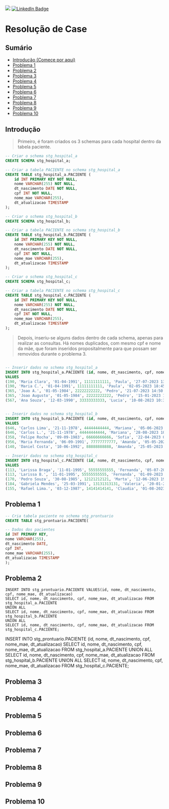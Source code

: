 # 
![](https://img.shields.io/badge/feito%20com%20%E2%9D%A4%20por-Monique-Cardoso)
[![LinkedIn Badge](https://img.shields.io/badge/LinkedIn-Profile-informational?style=flat&logo=linkedin&logoColor=white&color=0D76A8)](https://www.linkedin.com/in/monique-cardoso21)


<h1>Resolução de Case</h1>

## Sumário

- [Introdução (Começe por aqui)](#introdução-começe-por-aqui)
- [Problema 1](#problema-1)
- [Problema 2](#problema-2)
- [Problema 3](#problema-3)
- [Problema 4](#problema-4)
- [Problema 5](#problema-5)
- [Problema 6](#problema-6)
- [Problema 7](#problema-7)
- [Problema 8](#problema-8)
- [Problema 9](#problema-9)
- [Problema 10](#problema-10)

## Introdução

> Primeiro, é foram criados os 3 schemas para cada hospital dentro da tabela paciente.

```sql
-- Criar o schema stg_hospital_a
CREATE SCHEMA stg_hospital_a;

-- Criar a tabela PACIENTE no schema stg_hospital_a
CREATE TABLE stg_hospital_a.PACIENTE (
    id INT PRIMARY KEY NOT NULL,
    nome VARCHAR(255) NOT NULL,
    dt_nascimento DATE NOT NULL,
    cpf INT NOT NULL,
    nome_mae VARCHAR(255),
    dt_atualizacao TIMESTAMP
);

-- Criar o schema stg_hospital_b
CREATE SCHEMA stg_hospital_b;

-- Criar a tabela PACIENTE no schema stg_hospital_b
CREATE TABLE stg_hospital_b.PACIENTE (
    id INT PRIMARY KEY NOT NULL,
    nome VARCHAR(255) NOT NULL,
    dt_nascimento DATE NOT NULL,
    cpf INT NOT NULL,
    nome_mae VARCHAR(255),
    dt_atualizacao TIMESTAMP
);

-- Criar o schema stg_hospital_c
CREATE SCHEMA stg_hospital_c;

-- Criar a tabela PACIENTE no schema stg_hospital_c
CREATE TABLE stg_hospital_c.PACIENTE (
    id INT PRIMARY KEY NOT NULL,
    nome VARCHAR(255) NOT NULL,
    dt_nascimento DATE NOT NULL,
    cpf INT NOT NULL,
    nome_mae VARCHAR(255),
    dt_atualizacao TIMESTAMP
);
```

> Depois, inseriu-se alguns dados dentro de cada schema, apenas para realizar as consultas. Há nomes duplicados, com mesmo cpf e nome da mãe, que foram inseridos propositalmente para que possam ser removidos durante o problema 3.


```sql

-- Inserir dados no schema stg_hospital_a
INSERT INTO stg_hospital_a.PACIENTE (id, nome, dt_nascimento, cpf, nome_mae, dt_atualizacao)
VALUES
(190, 'Maria Clara', '01-04-1991', 11111111111, 'Paula', '27-07-2023 13:40:21'),
(190, 'Maria C.', '01-04-1991', 11111111111, 'Paula', '02-05-2023 18:45:27'),
(365, 'Joao A.', '01-05-1984', 22222222222, 'Pedro', '21-07-2023 14:50:31'),
(365, 'Joao Augusto', '01-05-1984', 22222222222, 'Pedro', '15-01-2023 16:45:22'),
(567, 'Ana Souza', '12-03-1990', 33333333333, 'Lucia', '10-08-2023 10:30:00');


-- Inserir dados no schema stg_hospital_b
INSERT INTO stg_hospital_b.PACIENTE (id, nome, dt_nascimento, cpf, nome_mae, dt_atualizacao)
VALUES
(646, 'Carlos Lima', '21-11-1978', 44444444444, 'Mariana', '05-06-2023 11:20:15'),
(646, 'Carlos L.', '21-11-1978', 44444444444, 'Mariana', '28-08-2023 10:00:00'),  
(358, 'Felipe Rocha', '09-09-1983', 66666666666, 'Sofia', '22-04-2023 09:45:35'),
(956, 'Maria Fernanda', '06-09-1991', 77777777777, 'Amanda', '05-05-2023 12:00:00'), 
(140, 'Daniel Costa', '10-06-1992', 88888888888, 'Amanda', '25-05-2023 13:00:00');

-- Inserir dados no schema stg_hospital_c
INSERT INTO stg_hospital_c.PACIENTE (id, nome, dt_nascimento, cpf, nome_mae, dt_atualizacao)
VALUES
(113, 'Larissa Braga', '11-01-1995', 55555555555, 'Fernanda', '05-07-2023 12:45:00'),
(113, 'Larissa B.', '11-01-1995', 55555555555, 'Fernanda', '01-09-2023 08:00:00'), 
(170, 'Pedro Souza', '30-08-1985', 12121212121, 'Marta', '12-06-2023 19:10:00'),
(184, 'Gabriela Mendes', '25-03-1991', 13131313131, 'Valeria', '20-01-2023 10:10:00'),
(155, 'Rafael Lima.', '03-12-1987', 14141414141, 'Claudia', '01-08-2023 15:40:45');

```


## Problema 1
```sql
-- Cria tabela paciente no schema stg_prontuario
CREATE TABLE stg_prontuario.PACIENTE(

-- Dados dos pacientes
id INT PRIMARY KEY,
nome VARCHAR(255),
dt_nascimento DATE,
cpf INT,
nome_mae VARCHAR(255),
dt_atualizacao TIMESTAMP
);
```


## Problema 2

```
INSERT INTO stg_prontuario.PACIENTE VALUES(id, nome, dt_nascimento, cpf, nome_mae, dt_atualizacao)
SELECT id, nome, dt_nascimento, cpf, nome_mae, dt_atualizacao FROM stg_hospital_a.PACIENTE
UNION ALL
SELECT id, nome, dt_nascimento, cpf, nome_mae, dt_atualizacao FROM stg_hospital_b.PACIENTE
UNION ALL
SELECT id, nome, dt_nascimento, cpf, nome_mae, dt_atualizacao FROM stg_hospital_c.PACIENTE;
```

INSERT INTO stg_prontuario.PACIENTE (id, nome, dt_nascimento, cpf, nome_mae, dt_atualizacao)
SELECT id, nome, dt_nascimento, cpf, nome_mae, dt_atualizacao FROM stg_hospital_a.PACIENTE
UNION ALL
SELECT id, nome, dt_nascimento, cpf, nome_mae, dt_atualizacao FROM stg_hospital_b.PACIENTE
UNION ALL
SELECT id, nome, dt_nascimento, cpf, nome_mae, dt_atualizacao FROM stg_hospital_c.PACIENTE;



## Problema 3
  
## Problema 4

## Problema 5
## Problema 6

## Problema 7
## Problema 8

## Problema 9
## Problema 10
  
  

